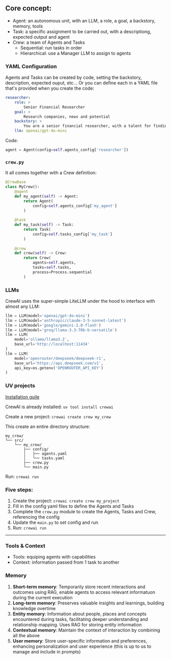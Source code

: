 ## Core concept:
- Agent: an autonomous unit, with an LLM, a role, a goal, a backstory, memory, tools
- Task: a specific assignment to be carried out, with a descriptiong, expected output and agent
- Crew: a team of Agents and Tasks
    - Sequential: run tasks in order 
    - Hierarchical: use a Manager LLM to assign to agents

### YAML Configuration

Agents and Tasks can be created by code, setting the backstory, description, expected ouput, etc... Or you can define each in a YAML file that's provided when you create the code:
```yaml
researcher:
    role: >
        Senior Financial Researcher
    goal: > 
        Research companies, news and potential
    backstory: >
        You are a senior financial researcher, with a talent for finding the most relevant information
    llm: openai/gpt-4o-mini
```

Code:
```python
agent = Agent(config=self.agents_config['researcher'])
```

### `crew.py`

It all comes together with a Crew definition:

```python
@CrewBase
class MyCrew():
    @agent
    def my_agent(self) -> Agent:
        return Agent(
            config=self.agents_config['my_agent']
        )
    
    @task
    def my_task(self) -> Task:
        return Task(
            config=self.tasks_config['my_task']
        )
    
    @crew
    def crew(self) -> Crew:
        return Crew(
            agents=self.agents,
            tasks=self.tasks,
            process=Process.sequential
        )
```

### LLMs

CrewAI uses the super-simple LiteLLM under the hood to interface with almost any LLM:

```python
llm = LLM(model='openai/gpt-4o-mini')
llm = LLM(model='anthropic/claude-3-5-sonnet-latest')
llm = LLM(model='google/gemini-2.0-flash')
llm = LLM(model='groq/llama-3.3-70b-b-versatile')
llm = LLM(
    model='ollama/llama3.2',
    base_url='http://localhost:11434'
)
llm = LLM(
    model='openrouter/deepseek/deepseek-r1',
    base_url='https://api.deepseek.com/v1',
    api_key=os.getenv('OPENROUTER_API_KEY')
)
```

### UV projects

[Installation guile](https://docs.crewai.com/installation)

CrewAI is already installed: `uv tool install crewai`

Create a new project: `crewai create crew my_crew`

This create an entire directory structure:
```
my_crew/
└── src/
    └── my_crew/
        ├── config/
        │   ├── agents.yaml
        │   └── tasks.yaml
        ├── crew.py
        └── main.py 
```

Run: `crewai run`

### Five steps:

1. Create the project: `crewai create crew my_project`
2. Fill in the config yaml files to define the Agents and Tasks
3. Complete the `crew.py` module to create the Agents, Tasks and Crew, referencing the config
4. Update the `main.py` to set config and run
5. Run: `crewai run`

---

### Tools & Context

- Tools: equiping agents with capabilities
- Context: information passed from 1 task to another

### Memory

1. **Short-term memory**: Temporarily store recent interactions and outcomes using RAG, enable agents to access relevant informatuon during the current execution
2. **Long-term memory**: Preserves valuable insights and learnings, building knowledge overtime
3. **Entity memory**: Information about people, places and concepts encountered during tasks, facilitating deeper understanding and relationship mapping. Uses RAG for storing entity information
4. **Contextual memory**: Maintain the context of interaction by combining all the above
5. **User memory**: Store user-specific information and preferences, enhancing personalization and user experience (this is up to us to manage and include in prompts)